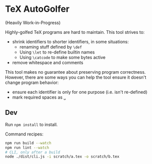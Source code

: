 # TeX AutoGolfer

(Heavily Work-in-Progress)

Highly-golfed TeX programs are hard to maintain. This tool strives to:

- shrink identifiers to shorter identifiers, in some situations:
  - renaming stuff defined by `\def`
  - Using `\let` to re-define builtin names
  - Using `\catcode` to make some bytes active
- remove whitespace and comments

This tool makes no guarantee about preserving program correctness. However, there are some ways you can help the tool ensure it doesn't change program behavior:

- ensure each identifier is only for one purpose (i.e. isn't re-defined)
- mark required spaces as `␣`

## Dev

Run `npm install` to install.

Command recipes:

```sh
npm run build --watch
npm run lint --watch
# CLI, only after a build
node ./dist/cli.js -i scratch/a.tex -o scratch/b.tex
```
